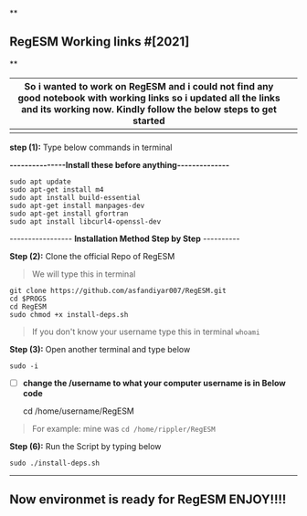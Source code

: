 

**
## RegESM Working links  #[2021]
** 

|So i wanted to work on RegESM and i could not find any good notebook with working links so i updated all the links and its working now. Kindly follow the below steps to get started|  |
|------------------------------------------------------------------------------------------------------------------------------------------------------------------------------------|--|
|                                                                                                                                                                                    |  |

**step (1):** Type below commands in terminal 

**---------------**Install these before anything**--------------**

     
    sudo apt update
    sudo apt-get install m4
    sudo apt install build-essential
    sudo apt-get install manpages-dev
    sudo apt-get install gfortran
    sudo apt install libcurl4-openssl-dev

----------------- **Installation Method Step by Step** ----------

**Step (2):** Clone the official Repo of RegESM 

> We will type this in terminal

    git clone https://github.com/asfandiyar007/RegESM.git
    cd $PROGS
    cd RegESM
    sudo chmod +x install-deps.sh

> If you don't know your username type this in terminal `whoami`

**Step (3):** Open another terminal and type below 

    sudo -i 

- [ ] **change the /username to what your computer username is in Below code**

    cd /home/username/RegESM  

> For example: mine was `cd /home/rippler/RegESM`

**Step (6):** Run the Script by typing below

    sudo ./install-deps.sh  

--------------------------------------------------------------
 Now environmet is ready for RegESM ENJOY!!!!  
-------------------------------------------------------------




